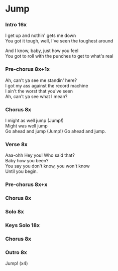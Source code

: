 # Jump

### Intro  16x
I get up and nothin' gets me down  
You got it tough, well, I've seen the toughest around  

And I know, baby, just how you feel  
You got to roll with the punches to get to what's real  

### Pre-chorus  8x+1x
Ah, can't ya see me standin' here?  
I got my ass against the record machine  
I ain't the worst that you've seen  
Ah, can't ya see what I mean?

### Chorus  8x
I might as well jump (Jump!)  
Might was well jump  
Go ahead and jump (Jump!)
Go ahead and jump.

### Verse  8x
Aaa-ohh Hey you! Who said that?  
Baby how you been?  
You say you don't know, you won't know  
Until you begin. 

### Pre-chorus  8x+x

### Chorus  8x

### Solo  8x

### Keys Solo  18x

### Chorus  8x

### Outro  8x
Jump! (x4)